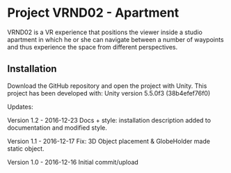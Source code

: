 # Project VRND02 - Apartment

VRND02 is a VR experience that positions the viewer inside a studio apartment in which he or she can navigate between a number of waypoints and thus experience the space from different perspectives. 

## Installation

Download the GitHub repository and open the project with Unity.
This project has been developed with: Unity version 5.5.0f3 (38b4efef76f0)


Updates:

Version 1.2 - 2016-12-23 Docs + style: installation description added to documentation and modified style.

Version 1.1 - 2016-12-17 Fix: 3D Object placement & GlobeHolder made static object.

Version 1.0 - 2016-12-16 Initial commit/upload
